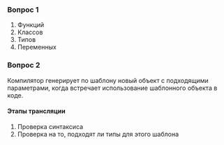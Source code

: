 ### Вопрос 1
1. Функций 
2. Классов
3. Типов
4. Переменных

### Вопрос 2
Компилятор генерирует по шаблону новый объект с подходящими параметрами, когда встречает использование шаблонного объекта в коде.
#### Этапы трансляции
1. Проверка синтаксиса
2. Проверка на то, подходят ли типы для этого шаблона
